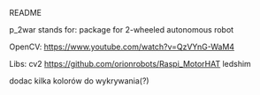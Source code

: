 README

p_2war stands for:
package for 2-wheeled autonomous robot

OpenCV:
https://www.youtube.com/watch?v=QzVYnG-WaM4

Libs:
cv2
https://github.com/orionrobots/Raspi_MotorHAT
ledshim


dodac kilka kolorów do wykrywania(?)